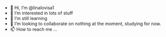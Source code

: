 - 👋 Hi, I’m @linalovisa1
- 👀 I’m interested in lots of stuff
- 🌱 I’m still learning
- 💞️ I’m looking to collaborate on nothing at the moment, studying for now. 
- 📫 How to reach me ...

<!---
linalovisa1/linalovisa1 is a ✨ special ✨ repository because its `README.md` (this file) appears on your GitHub profile.
You can click the Preview link to take a look at your changes.
--->

